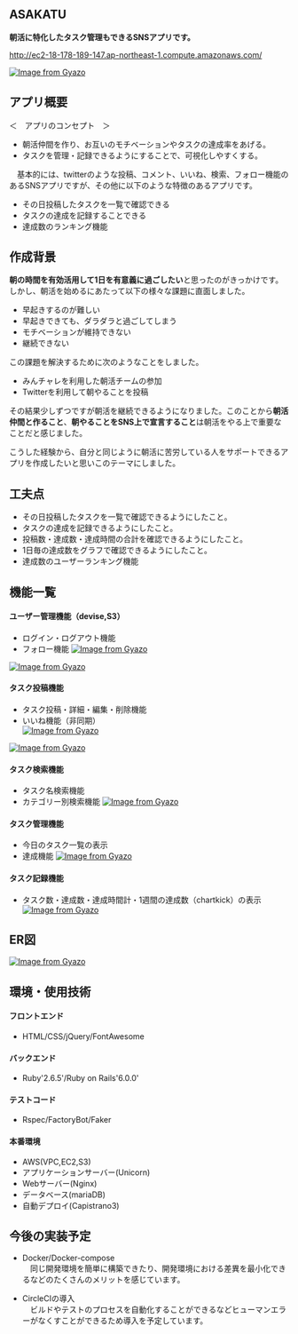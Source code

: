 ## ASAKATU
**朝活に特化したタスク管理もできるSNSアプリです。**  

http://ec2-18-178-189-147.ap-northeast-1.compute.amazonaws.com/  

[![Image from Gyazo](https://i.gyazo.com/c3e282a3c16a339bdd71aebcccc1db27.gif)](https://gyazo.com/c3e282a3c16a339bdd71aebcccc1db27)


## アプリ概要  
＜　アプリのコンセプト　＞  
* 朝活仲間を作り、お互いのモチベーションやタスクの達成率をあげる。
* タスクを管理・記録できるようにすることで、可視化しやすくする。

　基本的には、twitterのような投稿、コメント、いいね、検索、フォロー機能のあるSNSアプリですが、その他に以下のような特徴のあるアプリです。

* その日投稿したタスクを一覧で確認できる
* タスクの達成を記録することできる
* 達成数のランキング機能


## 作成背景
**朝の時間を有効活用して1日を有意義に過ごしたい**と思ったのがきっかけです。しかし、朝活を始めるにあたって以下の様々な課題に直面しました。
 
* 早起きするのが難しい
* 早起きできても、ダラダラと過ごしてしまう
* モチベーションが維持できない
* 継続できない

この課題を解決するために次のようなことをしました。

* みんチャレを利用した朝活チームの参加
* Twitterを利用して朝やることを投稿

その結果少しずつですが朝活を継続できるようになりました。このことから**朝活仲間と作ること**、**朝やることをSNS上で宣言すること**は朝活をやる上で重要なことだと感じました。

こうした経験から、自分と同じように朝活に苦労している人をサポートできるアプリを作成したいと思いこのテーマにしました。


## 工夫点
* その日投稿したタスクを一覧で確認できるようにしたこと。
* タスクの達成を記録できるようにしたこと。
* 投稿数・達成数・達成時間の合計を確認できるようにしたこと。
* 1日毎の達成数をグラフで確認できるようにしたこと。
* 達成数のユーザーランキング機能


## 機能一覧

#### ユーザー管理機能（devise,S3） 
* ログイン・ログアウト機能 
* フォロー機能
[![Image from Gyazo](https://i.gyazo.com/8ec60c7d74654c878250dead8d4f6893.gif)](https://gyazo.com/8ec60c7d74654c878250dead8d4f6893)

[![Image from Gyazo](https://i.gyazo.com/a020663f3bf5d9e36410b3a59dc052fc.gif)](https://gyazo.com/a020663f3bf5d9e36410b3a59dc052fc)

#### タスク投稿機能
* タスク投稿・詳細・編集・削除機能
* いいね機能（非同期）  
[![Image from Gyazo](https://i.gyazo.com/644b861422a6591b202cd8b4673ca142.gif)](https://gyazo.com/644b861422a6591b202cd8b4673ca142)

[![Image from Gyazo](https://i.gyazo.com/855c624e541a52c2dcf51d4e447df537.gif)](https://gyazo.com/855c624e541a52c2dcf51d4e447df537)

#### タスク検索機能
* タスク名検索機能  
* カテゴリー別検索機能
[![Image from Gyazo](https://i.gyazo.com/25aea92803093b75338070be3c8bd641.gif)](https://gyazo.com/25aea92803093b75338070be3c8bd641)

#### タスク管理機能
* 今日のタスク一覧の表示  
* 達成機能
[![Image from Gyazo](https://i.gyazo.com/085dd703ba58a5bbb34ccc1da4da00af.gif)](https://gyazo.com/085dd703ba58a5bbb34ccc1da4da00af)

#### タスク記録機能
* タスク数・達成数・達成時間計・1週間の達成数（chartkick）の表示
[![Image from Gyazo](https://i.gyazo.com/103710cac15df9bc75343311e0360fba.gif)](https://gyazo.com/103710cac15df9bc75343311e0360fba)


## ER図
[![Image from Gyazo](https://i.gyazo.com/e45f0c33c9a817305ef222b7365ff718.png)](https://gyazo.com/e45f0c33c9a817305ef222b7365ff718)


## 環境・使用技術
#### フロントエンド
* HTML/CSS/jQuery/FontAwesome

#### バックエンド
* Ruby'2.6.5'/Ruby on Rails'6.0.0'

#### テストコード
* Rspec/FactoryBot/Faker

#### 本番環境
* AWS(VPC,EC2,S3)
* アプリケーションサーバー(Unicorn)
* Webサーバー(Nginx)
* データベース(mariaDB)
* 自動デプロイ(Capistrano3)

## 今後の実装予定
* Docker/Docker-compose  
　同じ開発環境を簡単に構築できたり、開発環境における差異を最小化できるなどのたくさんのメリットを感じています。

* CircleCIの導入  
　ビルドやテストのプロセスを自動化することができるなどヒューマンエラーがなくすことができるため導入を予定しています。
